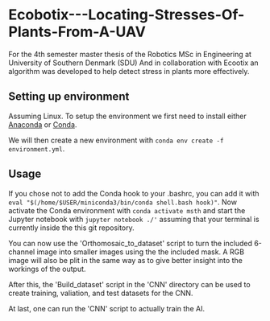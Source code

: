 # Ecobotix---Locating-Stresses-Of-Plants-From-A-UAV
For the 4th semester master thesis of the Robotics MSc in Engineering at University of Southern Denmark (SDU) And in collaboration with Ecootix an algorithm was developed to help detect stress in plants more effectively.

## Setting up environment
Assuming Linux. To setup the environment we first need to install either [Anaconda](https://www.anaconda.com/) or [Conda](https://docs.conda.io/en/latest/).

We will then create a new environment with `conda env create -f environment.yml`.


## Usage
If you chose not to add the Conda hook to your .bashrc, you can add it with `eval "$(/home/$USER/miniconda3/bin/conda shell.bash hook)"`. Now activate the Conda environment with `conda activate msth` and start the Jupyter notebook with `jupyter notebook ./'` assuming that your terminal is currently inside the this git repository.

You can now use the 'Orthomosaic_to_dataset' script to turn the included 6-channel image into smaller images using the the included mask. A RGB image will also be plit in the same way as to give better insight into the workings of the output.

After this, the 'Build_dataset' script in the 'CNN' directory can be used to create training, valiation, and test datasets for the CNN. 

At last, one can run the 'CNN' script to actually train the AI.
